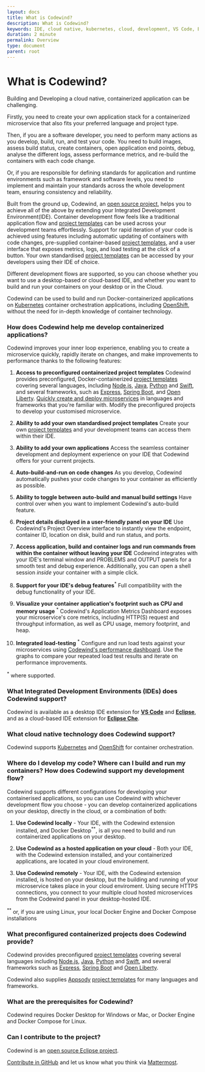 ```yaml
---
layout: docs
title: What is Codewind?
description: What is Codewind?
keywords: IDE, cloud native, kubernetes, cloud, development, VS Code, Eclipse, Eclipse Che, templates, local, remote, hosted, overview, prerequisites
duration: 2 minute
permalink: Overview
type: document
parent: root
---
```


# What is Codewind?

Building and Developing a cloud native, containerized application can be challenging. 

Firstly, you need to create your own application stack for a containerized microservice that also fits your preferred language and project type.

Then, if you are a software developer, you need to perform many actions as you develop, build, run, and test your code. You need to build images, assess build status, create containers, open application end points, debug, analyse the different logs, assess performance metrics, and re-build the containers with each code change.

Or, if you are responsible for defining standards for application and runtime environments such as framework and software levels, you need to implement and maintain your standards across the whole development team, ensuring consistency and reliability. 

Built from the ground up, Codewind, an [open source project](https://github.com/eclipse/codewind), helps you to achieve all of the above by extending your Integrated Development Environment(IDE). Container development flow feels like a traditional application flow and [project templates](mdt-vsc-workingwithtemplates.html) can be used across your development teams effortlessly. Support for rapid iteration of your code is achieved using features including automatic updating of containers with code changes, pre-supplied container-based [project templates](mdt-vsc-workingwithtemplates.html), and a user interface that exposes metrics, logs, and load testing at the click of a button. Your own standardised [project templates](mdt-vsc-workingwithtemplates.html) can be accessed by your developers using their IDE of choice.

Different development flows are supported, so you can choose whether you want to use a desktop-based or cloud-based IDE, and whether you want to build and run your containers on your desktop or in the Cloud.

Codewind can be used to build and run Docker-containerized applications on [Kubernetes](https://kubernetes.io/) container orchestration applications, including [OpenShift](https://www.openshift.com/), without the need for in-depth knowledge of container technology.

### How does Codewind help me develop containerized applications?
Codewind improves your inner loop experience, enabling you to create a microservice quickly, rapidly iterate on changes, and make improvements to performance thanks to the following features:

1. **Access to preconfigured containerized project templates** Codewind provides preconfigured, Docker-containerized [project templates](mdt-vsc-workingwithtemplates.html) covering several languages, including [Node.js](https://nodejs.dev/), [Java](https://www.java.com/), [Python](https://www.python.org/) and [Swift](https://swift.org/), and several frameworks, such as [Express](https://expressjs.com/), [Spring Boot](https://spring.io/projects/spring-boot), and [Open Liberty](https://openliberty.io/). [Quickly create and deploy microservices](https://www.youtube.com/watch?v=zKMggp10gq4&t=12s) in languages and frameworks that you're familiar with. Modify the preconfigured projects to develop your customised microservice.

2. **Ability to add your own standardised project templates** Create your own [project templates](mdt-vsc-workingwithtemplates.html) and your development teams can access them within their IDE. 

3. **Ability to add your own applications** Access the seamless container development and deployment experience on your IDE that Codewind offers for your current projects.

4. **Auto-build-and-run on code changes** As you develop, Codewind automatically pushes your code changes to your container as efficiently as possible. 

5. **Ability to toggle between auto-build and manual build settings** Have control over when you want to implement Codewind's auto-build feature.

6. **Project details displayed in a user-friendly panel on your IDE** Use Codewind's Project Overview interface to instantly view the endpoint, container ID, location on disk, build and run status, and ports.

7. **Access application, build and container logs and run commands from within the container without leaving your IDE** Codewind integrates with your IDE's terminal window and PROBLEMS and OUTPUT panels for a smooth test and debug experience. Additionally, you can open a shell session *inside* your container with a simple click.

8. **Support for your IDE's debug features**<sup>*</sup> Full compatibility with the debug functionality of your IDE.

9. **Visualize your container application's footprint such as CPU and memory usage** <sup>*</sup> Codewind's Application Metrics Dashboard exposes your microservice's core metrics, including HTTP(S) request and throughput information, as well as CPU usage, memory footprint, and heap.

10. **Integrated load-testing** <sup>*</sup> Configure and run load tests against your microservices using [Codewind's performance dashboard](https://www.youtube.com/watch?v=nfJt3f5TUvc). Use the graphs to compare your repeated load test results and iterate on performance improvements. 

<sup>*</sup> where supported.

### What Integrated Development Environments (IDEs) does Codewind support?

Codewind is available as a desktop IDE extension for [**VS Code**](https://marketplace.visualstudio.com/items?itemName=IBM.codewind) and [**Eclipse**](https://marketplace.eclipse.org/content/codewind), and as a cloud-based IDE extension for [**Eclipse Che**](https://www.eclipse.org/codewind/mdt-che-installinfo.html).

### What cloud native technology does Codewind support?
Codewind supports [Kubernetes](https://kubernetes.io/) and [OpenShift](https://www.openshift.com/) for container orchestration. 

### Where do I develop my code? Where can I build and run my containers? How does Codewind support my development flow?
Codewind supports different configurations for developing your containerised applications, so you can use Codewind with whichever development flow you choose - you can develop containerized applications on your desktop, directly in the cloud, or a combination of both:

1. **Use Codewind locally** - Your IDE, with the Codewind extension installed, and Docker Desktop<sup>**</sup>, is all you need to build and run containerized applications on your desktop.

2. **Use Codewind as a hosted application on your cloud** - Both your IDE, with the Codewind extension installed, and your containerized applications, are located in your cloud environement.

3. **Use Codewind remotely** - Your IDE, with the Codewind extension installed, is hosted on your desktop, but the building and running of your microservice takes place in your cloud enviroment. Using secure HTTPS connections, you connect to your multiple cloud hosted microservices from the Codewind panel in your desktop-hosted IDE.

<sup>**</sup> or, if you are using Linux, your local Docker Engine and Docker Compose installations

### What preconfigured containerized projects does Codewind provide?
Codewind provides preconfigured [project templates](mdt-vsc-workingwithtemplates.html) covering several languages including [Node.js](https://nodejs.dev/), [Java](https://www.java.com/), [Python](https://www.python.org/) and [Swift](https://swift.org/), and several frameworks such as [Express](https://expressjs.com/), [Spring Boot](https://spring.io/projects/spring-boot) and [Open Liberty](https://openliberty.io/).
 
Codewind also supplies [Appsody](https://appsody.dev/) [project templates](mdt-vsc-workingwithtemplates.html) for many languages and frameworks. 

### What are the prerequisites for Codewind?
Codewind requires Docker Desktop for Windows or Mac, or Docker Engine and Docker Compose for Linux.

### Can I contribute to the project?
Codewind is an [open source Eclipse project](https://github.com/eclipse/codewind). 

[Contribute in GitHub](https://github.com/eclipse/codewind) and let us know what you think via [Mattermost](https://mattermost.eclipse.org/eclipse/channels/eclipse-codewind).

